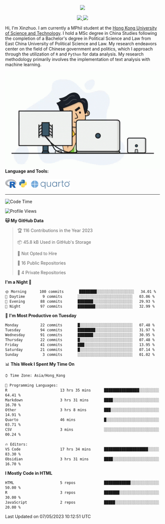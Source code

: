<div align='center'>
<img src='https://readme-typing-svg.herokuapp.com?font=ubuntu&color=4d3900&center=true&lines=HKUST+Mphil+in+SOSC;Focus+on+China;Code+for+PoliSci'/>
</div>


<p align='center'>
 <a href='https://www.linkedin.com/in/xinzhuo-huang-5161011ba/' target='_blank'>
        <img src='https://img.shields.io/badge/linkedin%20-%230077B5.svg?&style=for-the-badge&logo=linkedin&logoColor=white'/>
    </a>
 <a href='https://twitter.com/HsinchoH' target='_blank'>
        <img src='https://img.shields.io/badge/Twitter-1DA1F2?style=for-the-badge&logo=twitter&logoColor=white'/>
    </a>
    </p>
    
Hi, I'm Xinzhuo. I am currently a MPhil student at the [Hong Kong University of Science and Technology](https://sosc.hkust.edu.hk/node/613). I hold a MSc degree in China Studies following the completion of a Bachelor's degree in Political Science and Law from East China University of Political Science and Law. My research endeavors center on the field of Chinese government and politics, which I approach through the utilization of `R` and `Python` for data analysis. My research methodology primarily involves the implementation of text analysis with machine learning.




<img align='right' src="https://github.com/xinzhuohkust/xinzhuohkust/blob/main/programmer.gif" width="590">




**Language and Tools:**  

<code><img height="36" src="https://raw.githubusercontent.com/github/explore/80688e429a7d4ef2fca1e82350fe8e3517d3494d/topics/r/r.png"></code>
<code><img height="36" src="https://raw.githubusercontent.com/github/explore/80688e429a7d4ef2fca1e82350fe8e3517d3494d/topics/python/python.png"></code>
<code><img height="32" src="https://github.com/quarto-dev/quarto-r/blob/main/man/figures/quarto.png"></code>

---
<!--START_SECTION:waka-->
![Code Time](http://img.shields.io/badge/Code%20Time-451%20hrs%2022%20mins-blue)

![Profile Views](http://img.shields.io/badge/Profile%20Views-4-blue)

**🐱 My GitHub Data** 

> 🏆 116 Contributions in the Year 2023
 > 
> 📦 45.8 kB Used in GitHub's Storage 
 > 
> 🚫 Not Opted to Hire
 > 
> 📜 16 Public Repositories 
 > 
> 🔑 4 Private Repositories  
 > 
**I'm a Night 🦉** 

```text
🌞 Morning      100 commits       ████████░░░░░░░░░░░░░░░░░   34.01 % 
🌆 Daytime        9 commits       ░░░░░░░░░░░░░░░░░░░░░░░░░   03.06 % 
🌃 Evening       88 commits       ███████░░░░░░░░░░░░░░░░░░   29.93 % 
🌙 Night         97 commits       ████████░░░░░░░░░░░░░░░░░   32.99 % 

```
📅 **I'm Most Productive on Tuesday** 

```text
Monday          22 commits       █░░░░░░░░░░░░░░░░░░░░░░░░   07.48 % 
Tuesday         94 commits       ████████░░░░░░░░░░░░░░░░░   31.97 % 
Wednesday       91 commits       ███████░░░░░░░░░░░░░░░░░░   30.95 % 
Thursday        22 commits       █░░░░░░░░░░░░░░░░░░░░░░░░   07.48 % 
Friday          41 commits       ███░░░░░░░░░░░░░░░░░░░░░░   13.95 % 
Saturday        21 commits       █░░░░░░░░░░░░░░░░░░░░░░░░   07.14 % 
Sunday           3 commits       ░░░░░░░░░░░░░░░░░░░░░░░░░   01.02 % 

```


📊 **This Week I Spent My Time On** 

```text
⌚︎ Time Zone: Asia/Hong_Kong

💬 Programming Languages: 
R                        13 hrs 35 mins      ████████████████░░░░░░░░░   64.41 % 
Markdown                 3 hrs 31 mins       ████░░░░░░░░░░░░░░░░░░░░░   16.70 % 
Other                    3 hrs 8 mins        ███░░░░░░░░░░░░░░░░░░░░░░   14.91 % 
Quarto                   46 mins             █░░░░░░░░░░░░░░░░░░░░░░░░   03.71 % 
CSV                      3 mins              ░░░░░░░░░░░░░░░░░░░░░░░░░   00.24 % 

🔥 Editors: 
VS Code                  17 hrs 34 mins      ████████████████████░░░░░   83.30 % 
Obsidian                 3 hrs 31 mins       ████░░░░░░░░░░░░░░░░░░░░░   16.70 % 

```

**I Mostly Code in HTML** 

```text
HTML                     5 repos             ████████████░░░░░░░░░░░░░   50.00 % 
R                        3 repos             ███████░░░░░░░░░░░░░░░░░░   30.00 % 
JavaScript               2 repos             █████░░░░░░░░░░░░░░░░░░░░   20.00 % 

```



 Last Updated on 07/05/2023 10:12:51 UTC
<!--END_SECTION:waka-->
    
    
    
    
    
    
    
    
